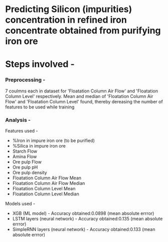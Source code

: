 # Predicting Silicon (impurities) concentration in refined iron concentrate obtained from purifying iron ore

# Steps involved -

### Preprocessing -
<p> 7 coulmns each in dataset for 'Floatation Column Air Flow' and 'Floatation Column Level' respectively. Mean and median of 'Floatation Column Air Flow' and 'Floatation Column Level' found, thereby dereasing the number of features to be used while training</p>

### Analysis - 

Features used - 
<ul>
    <li>%Iron in impure iron ore (to be purified)
    <li>%Silica in impure iron ore
    <li>Starch Flow
    <li>Amina Flow
    <li>Ore pulp Flow
    <li>Ore pulp pH
    <li>Ore pulp density
    <li>Floatation Column Air Flow Mean
    <li>Floatation Column Air Flow Median
    <li>Floatation Column Level Mean
    <li>Floatation Column Level Median
</ul>

Models used - 
<ul>
    <li>XGB (ML model) - Accuracy obtained:0.0898 (mean absolute errror)
    <li>LSTM layers (neural network) - Accuracy obtained:0.135 (mean absolute errror)
    <li>SimpleRNN layers (neural network) - Accuracy obtained:0.133 (mean absolute errror)
</ul>
